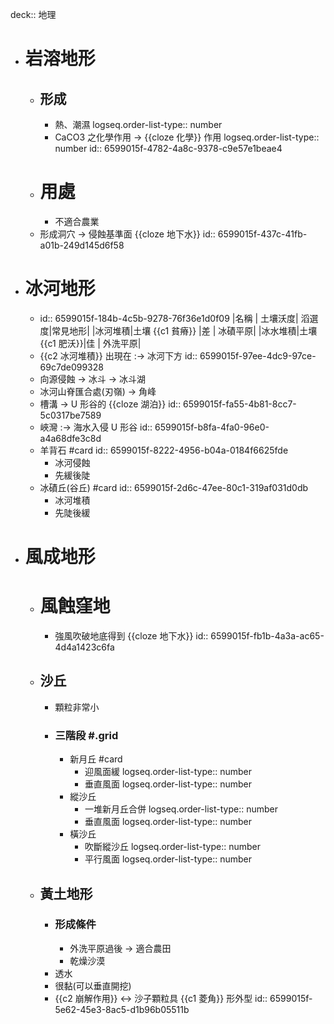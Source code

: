 deck:: 地理

- # 岩溶地形
	- ## 形成
		- 熱、潮濕
		  logseq.order-list-type:: number
		- CaCO3 之化學作用 ->  {{cloze 化學}} 作用
		  logseq.order-list-type:: number
		  id:: 6599015f-4782-4a8c-9378-c9e57e1beae4
	- # 用處
		- 不適合農業
	- 形成洞穴 -> 侵蝕基準面 {{cloze 地下水}}
	  id:: 6599015f-437c-41fb-a01b-249d145d6f58
- # 冰河地形
	- id:: 6599015f-184b-4c5b-9278-76f36e1d0f09
	  |名稱        | 土壤沃度| 滔選度|常見地形|
	  |冰河堆積|土壤 {{c1 貧瘠}}             |差       | 冰磧平原|
	  |冰水堆積|土壤 {{c1 肥沃}}|佳        | 外洗平原|
	- {{c2 冰河堆積}} 出現在 :-> 冰河下方
	  id:: 6599015f-97ee-4dc9-97ce-69c7de099328
	- 向源侵蝕 -> 冰斗 -> 冰斗湖
	- 冰河山脊匯合處(刃嶺) -> 角峰
	- 槽溝 -> U 形谷的 {{cloze 湖泊}}
	  id:: 6599015f-fa55-4b81-8cc7-5c0317be7589
	- 峽灣 :-> 海水入侵 U 形谷
	  id:: 6599015f-b8fa-4fa0-96e0-a4a68dfe3c8d
	- 羊背石 #card
	  id:: 6599015f-8222-4956-b04a-0184f6625fde
		- 冰河侵蝕
		- 先緩後陡
	- 冰磧丘(谷丘) #card
	  id:: 6599015f-2d6c-47ee-80c1-319af031d0db
		- 冰河堆積
		- 先陡後緩
- # 風成地形
	- # 風蝕窪地
		- 強風吹破地底得到 {{cloze 地下水}}
		  id:: 6599015f-fb1b-4a3a-ac65-4d4a1423c6fa
	- ## 沙丘
		- 顆粒非常小
		- ### 三階段 #.grid
			- 新月丘 #card
				- 迎風面緩
				  logseq.order-list-type:: number
				- 垂直風面
				  logseq.order-list-type:: number
			- 縱沙丘
				- 一堆新月丘合併
				  logseq.order-list-type:: number
				- 垂直風面
				  logseq.order-list-type:: number
			- 橫沙丘
				- 吹斷縱沙丘
				  logseq.order-list-type:: number
				- 平行風面
				  logseq.order-list-type:: number
	- ## 黃土地形
		- ### 形成條件
			- 外洗平原過後 -> 適合農田
			- 乾燥沙漠
		- 透水
		- 很黏(可以垂直開挖)
		- {{c2 崩解作用}} <-> 沙子顆粒具 {{c1 菱角}} 形外型
		  id:: 6599015f-5e62-45e3-8ac5-d1b96b05511b